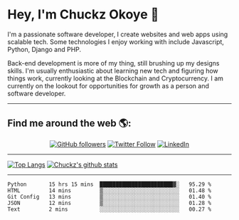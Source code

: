 # Hey, I'm Chuckz Okoye 👑


I'm a passionate software developer, I create websites and web apps using scalable tech. Some technologies I enjoy working with include Javascript, Python, Django and PHP.

Back-end development is more of my thing, still brushing up my designs skills. I'm usually enthusiastic about learning new tech and figuring how things work, currently looking at the Blockchain and Cryptocurrency.
I am currently on the lookout for opportunities for growth as a person and software developer.

-----

## Find me around the web 🌎:
<p align="center">
    <a href="https://github.com/tricelex"><img alt="GitHub followers" src="https://img.shields.io/github/followers/tricelex?style=social"></a>
	<a href="https://twitter.com/chuckzokoye"><img alt="Twitter Follow" src="https://img.shields.io/twitter/follow/chuckzokoye?style=social"></a>
	<a href="https://www.linkedin.com/in/chuckzokoye"><img src="https://img.shields.io/badge/LinkedIn--_.svg?style=social&logo=linkedin" alt="LinkedIn"></a>
</p>

-----
[![Top Langs](https://github-readme-stats.vercel.app/api/top-langs/?username=tricelex)](https://github.com/anuraghazra/github-readme-stats)   [![Chuckz's github stats](https://github-readme-stats.vercel.app/api?username=tricelex&count_private=true&show_icons=true&theme=shades-of-purple)](https://github.com/anuraghazra/github-readme-stats)





-----

<!--START_SECTION:waka-->
```text
Python       15 hrs 15 mins  ███████████████████████▓░   95.29 % 
HTML         14 mins         ▒░░░░░░░░░░░░░░░░░░░░░░░░   01.48 % 
Git Config   13 mins         ▒░░░░░░░░░░░░░░░░░░░░░░░░   01.40 % 
JSON         12 mins         ▒░░░░░░░░░░░░░░░░░░░░░░░░   01.28 % 
Text         2 mins          ░░░░░░░░░░░░░░░░░░░░░░░░░   00.27 % 
```
<!--END_SECTION:waka-->